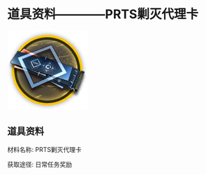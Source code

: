 # 道具资料————PRTS剿灭代理卡

![PRTS剿灭代理卡](./matIcons/PRTS剿灭代理卡.png)

## 道具资料

材料名称: PRTS剿灭代理卡

获取途径: 日常任务奖励


